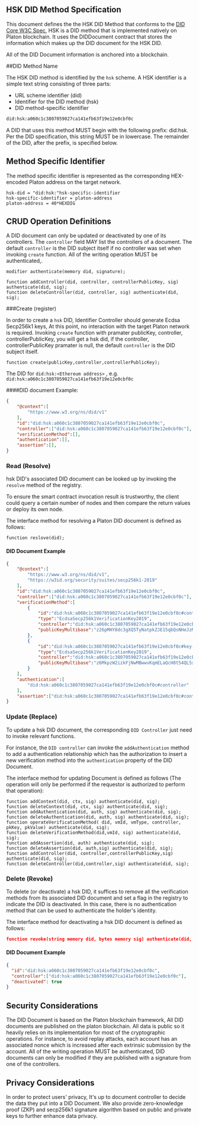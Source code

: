 ## HSK DID Method Specification

This document defines the the HSK DID Method that conforms to the [DID Core W3C Spec](https://www.w3.org/TR/did-core), HSK is a DID method that is implemented natively on Platon blockchain. It uses the DIDDocument contract that stores the information which makes up the DID document for the HSK DID. 

All of the DID Document information is anchored into a blockchain. 

##DID Method Name

The HSK DID method is identified by the `hsk` scheme.  A HSK identifier is a simple text string consisting of three parts:

- URL scheme identifier (did)
- Identifier for the DID method (hsk)
- DID method-specific identifier

 ```txt
did:hsk:a060c1c3807059027ca141efb63f19e12e0cbf0c
 ```

A DID that uses this method MUST begin with the following prefix: did:hsk. Per the DID specification, this string MUST be in lowercase. The remainder of the DID, after the prefix, is specified below.

## Method Specific Identifier

The method specific identifier is represented as  the corresponding HEX-encoded Platon address on the target network.

```shell
hsk-did = "did:hsk:"hsk-specific-identifier
hsk-specific-identifier = platon-address
platon-address = 40*HEXDIG
```

## CRUD Operation Definitions

A DID document can only be updated or deactivated by one of its controllers. The `controller` field MAY list the controllers of a document. The default `controller` is the DID subject itself if no controller was set when invoking `create` function. All of the writing operation MUST be authenticated,.

```solidity
modifier authenticate(memory did, signature);
```

```solidity
function addController(did, controller, controllerPublicKey, sig) authenticate(did, sig);
function deleteController(did, controller, sig) authenticate(did, sig);
```

###Create (register)

In order to create a `hsk` DID, Identifier Controller should generate Ecdsa Secp256k1 keys,  At this point, no interaction with the target Platon network is required. Invoking `create` function with pramater publicKey, controller, controllerPublicKey, you will get a hsk did, if the controller, controllerPublicKey pramater is null, the default `controller` is the DID subject itself.

```solidity
function create(publicKey,controller,controllerPublicKey);
```

The DID  for  `did:hsk:<Ethereum address>` , e.g. `did:hsk:a060c1c3807059027ca141efb63f19e12e0cbf0c`

####DID document Example:

```json
{
    "@context":[
        "https://www.w3.org/ns/did/v1"
    ],
    "id":"did:hsk:a060c1c3807059027ca141efb63f19e12e0cbf0c",
    "controller":["did:hsk:a060c1c3807059027ca141efb63f19e12e0cbf0c"],
    "verificationMethod":[],
    "authentication":[],
  	"assertion":[],
}
```

### Read (Resolve)

hsk DID's associated DID document can be looked up by invoking the `resolve` method of the registry.

To ensure the smart contract invocation result is trustworthy, the client could query a certain number of nodes and then compare the return values or deploy its own node.

The interface method for resolving a Platon DID document is defined as follows:

```solidity
function reslove(did);
```

#### DID Document Example

```json
{
    "@context":[
        "https://www.w3.org/ns/did/v1",
        "https://w3id.org/security/suites/secp256k1-2019"
    ],
    "id":"did:hsk:a060c1c3807059027ca141efb63f19e12e0cbf0c",
    "controller":["did:hsk:a060c1c3807059027ca141efb63f19e12e0cbf0c"],
    "verificationMethod":[
        {
            "id":"did:hsk:a060c1c3807059027ca141efb63f19e12e0cbf0c#controller",
            "type":"EcdsaSecp256k1VerificationKey2019",
            "controller":"did:hsk:a060c1c3807059027ca141efb63f19e12e0cbf0c",
            "publicKeyMultibase":"z26pMHY8dc3gXQ5TyNatpkZJE15qbQsNHeJzMkWrBaWZivgA14bYgCnGwbzPjVHSPoUBA4EQvdoAMwLSmD3LhBmKh"
        },
        {
            "id":"did:hsk:a060c1c3807059027ca141efb63f19e12e0cbf0c#key-1",
            "type":"EcdsaSecp256k1VerificationKey2019",
            "controller":"did:hsk:a060c1c3807059027ca141efb63f19e12e0cbfvv",
            "publicKeyMultibase":"z6MkpzW2izkFjNwMBwwvKqmELaQcH8t54QL5xmBdJg9Xh1y4"
        }
    ],
    "authentication":[
        "did:hsk:a060c1c3807059027ca141efb63f19e12e0cbf0c#controller"
    ],
  	"assertion":["did:hsk:a060c1c3807059027ca141efb63f19e12e0cbf0c#controller"],
}
```

### Update (Replace)

To update a hsk DID document, the corresponding `DID Controller` just need to invoke relevant functions.

For instance, the  `DID controller` can invoke the `addAuthentication` method to add a authentication relationship which has the authorization to insert a new verification method into the `authentication` property of the DID Document.

The interface method for updating Document is defined as follows (The operation will only be performed if the requestor is authorized to perform that operation):

```solidity
function addContext(did, ctx, sig) authenticate(did, sig);
function deleteContext(did, ctx, sig) authenticate(did, sig);
function addAuthentication(did, auth, sig) authenticate(did, sig);
function deleteAuthentication(did, auth, sig) authenticate(did, sig);
function operateVerificationMethod( did, vmId, vmType, controller, pkKey, pkValue) authenticate(did, sig);
function deleteVerificationMethod(did,vmId, sig) authenticate(did, sig);
function addAssertion(did, auth) authenticate(did, sig);
function deleteAssertion(did, auth,sig) authenticate(did, sig);
function addController(did, controller,controllerPublicKey,sig) authenticate(did, sig);
function deleteController(did,controller,sig) authenticate(did, sig);
```

### Delete (Revoke)

To delete (or deactivate) a hsk DID, it suffices to remove all the verification methods from its associated DID document and set a flag in the registry to indicate the DID is deactivated. In this case, there is no authentication method that can be used to authenticate the holder's identity.

The interface method for deactivating a hsk DID document is defined as follows:

```json
function revoke(string memory did, bytes memory sig) authenticate(did, sig);
```

#### DID Document Example

```json
{
  "id":"did:hsk:a060c1c3807059027ca141efb63f19e12e0cbf0c",
  "controller":["did:hsk:a060c1c3807059027ca141efb63f19e12e0cbf0c"],
  "deactivated": true
}
```

## Security Considerations

The DID Document is based on the Platon blockchain framework, All DID documents are published on the platon blockchain. All data is public so it heavily relies on its implementation for most of the cryptographic operations. For instance, to avoid replay attacks, each account has an associated nonce which is increased after each extrinsic submission by the account. All of the writing operation MUST be authenticated, DID documents can only be modified if they are published with a signature from one of the controllers.

## Privacy Considerations

In order to protect users' privacy, It's up to document controller to decide the data they put into a DID Document. We also provide zero-knowledge proof (ZKP) and secp256k1 signature algorithm based on public and private keys to further enhance data privacy.





